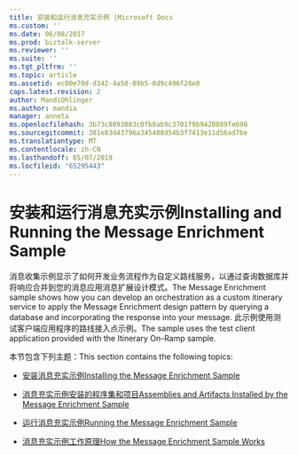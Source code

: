 ```yaml
---
title: 安装和运行消息充实示例 |Microsoft Docs
ms.custom: ''
ms.date: 06/08/2017
ms.prod: biztalk-server
ms.reviewer: ''
ms.suite: ''
ms.tgt_pltfrm: ''
ms.topic: article
ms.assetid: ec00e70d-d342-4a50-89b5-0d9c496f28e0
caps.latest.revision: 2
author: MandiOhlinger
ms.author: mandia
manager: anneta
ms.openlocfilehash: 3b73c8093003c0fb8ab9c3701f9b9420889fe698
ms.sourcegitcommit: 381e83d43796a345488d54b3f7413e11d56ad7be
ms.translationtype: MT
ms.contentlocale: zh-CN
ms.lasthandoff: 05/07/2019
ms.locfileid: "65295443"
---
```

# <a name="installing-and-running-the-message-enrichment-sample"></a><span data-ttu-id="89bb5-102">安装和运行消息充实示例</span><span class="sxs-lookup"><span data-stu-id="89bb5-102">Installing and Running the Message Enrichment Sample</span></span>
<span data-ttu-id="89bb5-103">消息收集示例显示了如何开发业务流程作为自定义路线服务，以通过查询数据库并将响应合并到您的消息应用消息扩展设计模式。</span><span class="sxs-lookup"><span data-stu-id="89bb5-103">The Message Enrichment sample shows how you can develop an orchestration as a custom itinerary service to apply the Message Enrichment design pattern by querying a database and incorporating the response into your message.</span></span> <span data-ttu-id="89bb5-104">此示例使用测试客户端应用程序的路线接入点示例。</span><span class="sxs-lookup"><span data-stu-id="89bb5-104">The sample uses the test client application provided with the Itinerary On-Ramp sample.</span></span>  
  
 <span data-ttu-id="89bb5-105">本节包含下列主题：</span><span class="sxs-lookup"><span data-stu-id="89bb5-105">This section contains the following topics:</span></span>  
  
-   [<span data-ttu-id="89bb5-106">安装消息充实示例</span><span class="sxs-lookup"><span data-stu-id="89bb5-106">Installing the Message Enrichment Sample</span></span>](../esb-toolkit/installing-the-message-enrichment-sample.md)  
  
-   [<span data-ttu-id="89bb5-107">消息充实示例安装的程序集和项目</span><span class="sxs-lookup"><span data-stu-id="89bb5-107">Assemblies and Artifacts Installed by the Message Enrichment Sample</span></span>](../esb-toolkit/assemblies-and-artifacts-installed-by-the-message-enrichment-sample.md)  
  
-   [<span data-ttu-id="89bb5-108">运行消息充实示例</span><span class="sxs-lookup"><span data-stu-id="89bb5-108">Running the Message Enrichment Sample</span></span>](../esb-toolkit/running-the-message-enrichment-sample.md)  
  
-   [<span data-ttu-id="89bb5-109">消息充实示例工作原理</span><span class="sxs-lookup"><span data-stu-id="89bb5-109">How the Message Enrichment Sample Works</span></span>](../esb-toolkit/how-the-message-enrichment-sample-works.md)